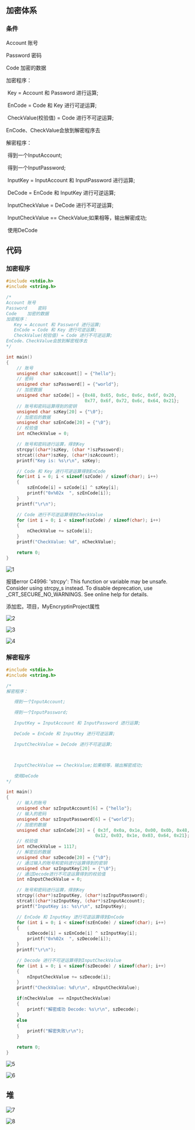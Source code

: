 ## 加密体系

### 条件

Account	账号

Password	密码

Code	加密的数据

加密程序：

​	Key = Account 和 Password 进行运算;

​	EnCode = Code 和 Key 进行可逆运算;

​	CheckValue(校验值) = Code 进行不可逆运算;

EnCode、CheckValue会放到解密程序去

解密程序：

​	得到一个InputAccount;

​	得到一个InputPassword;

​	InputKey = InputAccount 和 InputPassword 进行运算;

​	DeCode = EnCode 和 InputKey 进行可逆运算;

​	InputCheckValue = DeCode 进行不可逆运算;



​	InputCheckValue == CheckValue;如果相等，输出解密成功;

​	使用DeCode 

## 代码

### 加密程序

```cpp
#include <stdio.h>
#include <string.h>

/*
Account	账号
Password	密码
Code	加密的数据
加密程序：
​	Key = Account 和 Password 进行运算;
​	EnCode = Code 和 Key 进行可逆运算;
​	CheckValue(校验值) = Code 进行不可逆运算;
EnCode、CheckValue会放到解密程序去
*/

int main()
{
    // 账号
    unsigned char szAccount[] = {"hello"};
    // 密码
    unsigned char szPassword[] = {"world"};
    // 加密数据
    unsigned char szCode[] = {0x48, 0x65, 0x6c, 0x6c, 0x6f, 0x20, 
                              0x77, 0x6f, 0x72, 0x6c, 0x64, 0x21};
    // 账号和密码运算得到的密钥
    unsigned char szKey[20] = {"\0"};
    // 加密后的数据
    unsigned char szEnCode[20] = {"\0"};
    // 校验值
    int nCheckValue = 0;

    // 账号和密码进行运算，得到Key
    strcpy((char*)szKey, (char *)szPassword);
    strcat((char*)szKey, (char*)szAccount);
    printf("Key is: %s\r\n", szKey);

    // Code 和 Key 进行可逆运算得到EnCode
    for(int i = 0; i < sizeof(szCode) / sizeof(char); i++)
    {
        szEnCode[i] = szCode[i] ^ szKey[i];
        printf("0x%02x  ", szEnCode[i]);
    }
    printf("\r\n");

    // Code 进行不可逆运算得到CheckValue
    for (int i = 0; i < sizeof(szCode) / sizeof(char); i++)
    {
        nCheckValue += szCode[i];
    }
    printf("CheckValue: %d", nCheckValue);

    return 0;
}
```

![1](https://alist.hmbb313.top/d/Baidunetdisk/Images/Cracker/40/401C/26/1.png)

报错error C4996: 'strcpy': This function or variable may be unsafe. Consider using strcpy_s instead. To disable deprecation, use _CRT_SECURE_NO_WARNINGS. See online help for details.

添加宏。项目，MyEncryptinProject属性

![2](https://alist.hmbb313.top/d/Baidunetdisk/Images/Cracker/40/401C/26/2.png)

![3](https://alist.hmbb313.top/d/Baidunetdisk/Images/Cracker/40/401C/26/3.png)

![4](https://alist.hmbb313.top/d/Baidunetdisk/Images/Cracker/40/401C/26/4.png)

### 解密程序

```cpp
#include <stdio.h>
#include <string.h>

/*
解密程序：

​	得到一个InputAccount;

​	得到一个InputPassword;

​	InputKey = InputAccount 和 InputPassword 进行运算;

​	DeCode = EnCode 和 InputKey 进行可逆运算;

​	InputCheckValue = DeCode 进行不可逆运算;



​	InputCheckValue == CheckValue;如果相等，输出解密成功;

​	使用DeCode
*/

int main()
{
    // 输入的账号
    unsigned char szInputAccount[6] = {"hello"};
    // 输入的密码
    unsigned char szInputPassword[6] = {"world"};
    // 加密的数据
    unsigned char szEnCode[20] = { 0x3f, 0x0a, 0x1e, 0x00, 0x0b, 0x48, 
                                  0x12, 0x03, 0x1e, 0x03, 0x64, 0x21};
    // 校验值
    int nCheckValue = 1117;
    // 解密后的数据
    unsigned char szDecode[20] = {"\0"};
    // 通过输入的账号和密码进行运算得到的密钥
    unsigned char szInputKey[20] = {"\0"};
    // 通过Decode进行不可逆运算得到的校验值
    int nInputCheckValue = 0;

    // 账号和密码进行运算，得到Key
    strcpy((char*)szInputKey, (char*)szInputPassword);
    strcat((char*)szInputKey, (char*)szInputAccount);
    printf("InputKey is: %s\r\n", szInputKey);

    // EnCode 和 InputKey 进行可逆运算得到DnCode
    for (int i = 0; i < sizeof(szEnCode) / sizeof(char); i++)
    {
        szDecode[i] = szEnCode[i] ^ szInputKey[i];
        printf("0x%02x  ", szDecode[i]);
    }
    printf("\r\n");

    // Decode 进行不可逆运算得到InputCheckValue
    for (int i = 0; i < sizeof(szDecode) / sizeof(char); i++)
    {
        nInputCheckValue += szDecode[i];
    }
    printf("CheckValue: %d\r\n", nInputCheckValue);

    if(nCheckValue  == nInputCheckValue)
    {
        printf("解密成功 Decode: %s\r\n", szDecode);
    }
    else
    {
        printf("解密失败\r\n");
    }

    return 0;
}
```

![5](https://alist.hmbb313.top/d/Baidunetdisk/Images/Cracker/40/401C/26/5.png)

![6](https://alist.hmbb313.top/d/Baidunetdisk/Images/Cracker/40/401C/26/6.png)

## 堆

![7](https://alist.hmbb313.top/d/Baidunetdisk/Images/Cracker/40/401C/26/7.png)

![8](https://alist.hmbb313.top/d/Baidunetdisk/Images/Cracker/40/401C/26/8.png)

